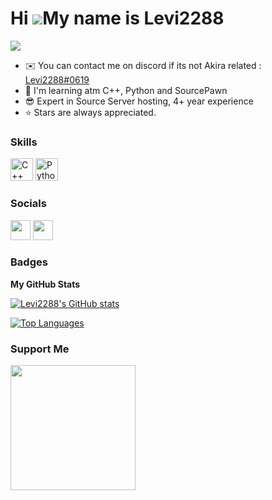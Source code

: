 
Hi ![](https://user-images.githubusercontent.com/18350557/176309783-0785949b-9127-417c-8b55-ab5a4333674e.gif)My name is Levi2288 
================================================================================================================================
![](https://komarev.com/ghpvc/?username=Levi2288&color=yellow)
* ✉️  You can contact me on discord if its not Akira related : [Levi2288#0619](mailto:)
* 🧠  I'm learning atm C++, Python and SourcePawn
* :sunglasses:  Expert in Source Server hosting, 4+ year experience 
* :star: Stars are always appreciated.

### Skills

<p align="left">
<a href="https://docs.microsoft.com/en-us/cpp/?view=msvc-170" target="_blank" rel="noreferrer"><img src="https://raw.githubusercontent.com/danielcranney/readme-generator/main/public/icons/skills/cplusplus-colored.svg" width="36" height="36" alt="C++" /></a>
<a href="https://www.python.org/" target="_blank" rel="noreferrer"><img src="https://raw.githubusercontent.com/danielcranney/readme-generator/main/public/icons/skills/python-colored.svg" width="36" height="36" alt="Python" /></a>
</p>

### Socials

<p align="left"> <a href="https://discord.com/users/Levi2288#0619" target="_blank" rel="noreferrer"><img src="https://raw.githubusercontent.com/danielcranney/readme-generator/main/public/icons/socials/discord.svg" width="32" height="32" /></a> <a href="https://www.github.com/Levi2288" target="_blank" rel="noreferrer"><img src="https://raw.githubusercontent.com/danielcranney/readme-generator/main/public/icons/socials/github.svg" width="32" height="32" /></a></p>

### Badges

<b>My GitHub Stats</b>

<a href="http://www.github.com/Levi2288"><img src="https://github-readme-stats.vercel.app/api?username=Levi2288&show_icons=true&hide=&count_private=true&title_color=84cc16&text_color=ffffff&icon_color=0891b2&bg_color=1c1917&hide_border=true&show_icons=true" alt="Levi2288's GitHub stats" /></a>

<a href="https://github.com/Levi2288" align="left"><img src="https://github-readme-stats.vercel.app/api/top-langs/?username=Levi2288&langs_count=10&title_color=84cc16&text_color=ffffff&icon_color=0891b2&bg_color=1c1917&hide_border=true&locale=en&custom_title=Top%20%Languages" alt="Top Languages" /></a>

### Support Me


<a href="https://www.buymeacoffee.com/Levi2288"><img src="https://cdn.buymeacoffee.com/buttons/v2/default-yellow.png" width="200" /></a>











